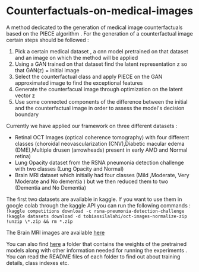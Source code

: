 # Counterfactuals-on-medical-images
A method dedicated to the generation of medical image counterfactuals based on the PIECE algorithm .
For the generation of a counterfactual image certain steps should be followed :
1) Pick a certain medical dataset , a cnn model pretrained on that dataset and an image on which the method will be applied
2) Using a GAN trained on that dataset find the latent representation z so that GAN(z) = initial image
3) Select the counterfactual class and apply PIECE on the GAN approximated image to find the exceptional features
4) Generate the counterfacual image through optimization on the latent vector z
5) Use some connected components of the difference between the initial and the counterfactual image in order to assess the model's decision boundary     


Currently we have applied our framework on three different datasets :
* Retinal OCT Images (optical coherence tomography) with four different classes (choroidal neovascularization (CNV),Diabetic macular edema (DME),Multiple drusen (arrowheads) present in early AMD and Normal retina)
* Lung Opacity dataset from the RSNA pneumonia detection challenge with two classes (Lung Opacity and Normal)
* Brain MRI dataset which initially had four classes (Mild ,Moderate, Very Moderate and No dementia ) but we then reduced them to two (Dementia and No Dementia)


The first two datasets are available in kaggle. If you want to use them in google colab through the kaggle API you can run the following commands :
```!kaggle competitions download -c rsna-pneumonia-detection-challenge```
```!kaggle datasets download -d tobiassilalahi/oct-images-normalize-zip```
```!unzip \*.zip && rm *.zip```

The Brain MRI images are available [here](https://drive.google.com/drive/folders/1-4DDyMcHBT_NGrNEZcw8Bb7eovnvilDT?usp=drive_link) 

You can also find [here](https://drive.google.com/drive/folders/1VW6pL0TVRiZyDBFlYknk1dhtFgJdaOzQ?usp=drive_link) a folder that contains the weights of the pretrained models along with other information needed for running the experiments . You can read the README files of each folder to find out about training details, class indexes etc.
